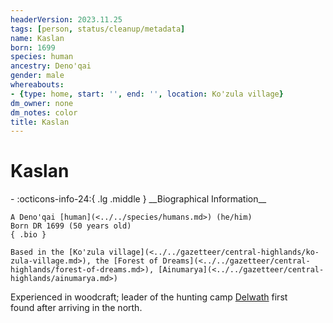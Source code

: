```yaml
---
headerVersion: 2023.11.25
tags: [person, status/cleanup/metadata]
name: Kaslan
born: 1699
species: human
ancestry: Deno'qai
gender: male
whereabouts:
- {type: home, start: '', end: '', location: Ko'zula village}
dm_owner: none
dm_notes: color
title: Kaslan
---
```

# Kaslan
<div class="grid cards ext-narrow-margin ext-one-column" markdown>
- :octicons-info-24:{ .lg .middle } __Biographical Information__

    A Deno'qai [human](<../../species/humans.md>) (he/him)  
    Born DR 1699 (50 years old)  
    { .bio }

    Based in the [Ko'zula village](<../../gazetteer/central-highlands/ko-zula-village.md>), the [Forest of Dreams](<../../gazetteer/central-highlands/forest-of-dreams.md>), [Ainumarya](<../../gazetteer/central-highlands/ainumarya.md>)
</div>




Experienced in woodcraft; leader of the hunting camp [Delwath](<../pcs/dunmar-fellowship/delwath.md>) first found after arriving in the north. 